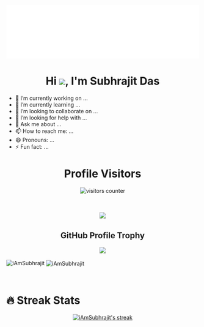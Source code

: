![hello](hello.svg)
<h1 align="center">Hi <img src="https://media.giphy.com/media/hvRJCLFzcasrR4ia7z/giphy.gif" width="5%"></a>, I'm Subhrajit Das</h1>

<!-- **iAmSubhrajit/iAmSubhrajit** is a ✨ _special_ ✨ repository because its `README.md` (this file) appears on your GitHub profile.

Here are some ideas to get you started: -->

- 🔭 I’m currently working on ...
- 🌱 I’m currently learning ...
- 👯 I’m looking to collaborate on ...
- 🤔 I’m looking for help with ...
- 💬 Ask me about ...
- 📫 How to reach me: ...
- 😄 Pronouns: ...
- ⚡ Fun fact: ...


<h1 align="center">Profile Visitors</h1>
<div align="center">
    <img alt="visitors counter" src="https://profile-counter.glitch.me/iAmSubhrajit/count.svg">
</div>
<br>
<br>
<p align="center">
  <img width="140" src="https://user-images.githubusercontent.com/6661165/91657958-61b4fd00-eb00-11ea-9def-dc7ef5367e34.png" />  
  <h2 align="center">GitHub Profile Trophy</h2>
</p>
<p align="center">
  <img width="660" src="https://github-profile-trophy.vercel.app/?username=iAmSubhrajit&column=6&rank=SSS,SS,S,AAA,AA,A,B,C" >
</p>

<p><img align="left" src="https://github-readme-stats.vercel.app/api/top-langs?username=iAmSubhrajit&show_icons=true&locale=en&layout=compact" alt="iAmSubhrajit" /></p>
<p>&nbsp;<img align="center" src="https://github-readme-stats.vercel.app/api?username=iAmSubhrajit&show_icons=true&locale=en" alt="iAmSubhrajit" /></p>
<br/>
<h1 >🔥 Streak Stats</h1>
<p align="center">
  <a href="https://github.com/iAmSubhrajit/github-readme-streak-stats">
    <img title="🔥 Get streak stats for your profile at git.io/streak-stats" alt="iAmSubhrajit's streak" src="https://github-readme-streak-stats.herokuapp.com/?user=iAMSubhrajit.&theme=monokai-metallian&hide_border=true"/>
  </a>
</p>
